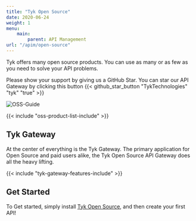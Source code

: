 ```yaml
---
title: "Tyk Open Source"
date: 2020-06-24
weight: 1
menu:
    main:
        parent: API Management
url: "/apim/open-source"
---
```




Tyk offers many open source products.  You can use as many or as few as you need to solve your API problems.

Please show your support by giving us a GitHub Star. You can star our API Gateway by clicking this button
{{< github_star_button "TykTechnologies" "tyk" "true" >}}


![OSS-Guide](/docs/img/diagrams/oss-flow.png)

{{< include "oss-product-list-include" >}}

## Tyk Gateway

At the center of everything is the Tyk Gateway.  The primary application for Open Source and paid users alike, the Tyk Open Source API Gateway does all the heavy lifting.

{{< include "tyk-gateway-features-include" >}}

## Get Started

To Get started, simply install [Tyk Open Source](/docs/tyk-oss-gateway/install/), and then create your first API!